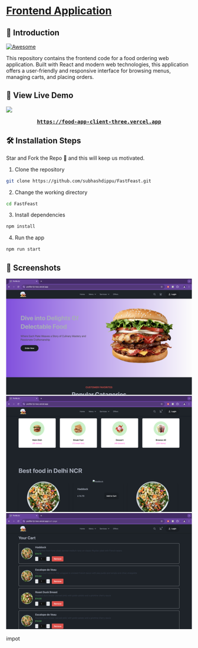 # [Frontend Application](<[https://travel-saathi.netlify.app/](https://food-app-client-three.vercel.app)>)

## 📌 Introduction

[![Awesome](https://awesome.re/badge.svg)](https://awesome.re)

This repository contains the frontend code for a food ordering web application. Built with React and modern web technologies, this application offers a user-friendly and responsive interface for browsing menus, managing carts, and placing orders.

## 🚀 View Live Demo

<img src="https://img.shields.io/badge/website-up-greene" />

<pre><center><a href="https://food-app-client-three.vercel.app"><b>https://food-app-client-three.vercel.app</b></a></center></pre>

## 🛠️ Installation Steps

Star and Fork the Repo 🌟 and this will keep us motivated.

1. Clone the repository

```bash
git clone https://github.com/subhashdippu/FastFeast.git
```

2. Change the working directory

```bash
cd FastFeast
```

3. Install dependencies

```bash
npm install
```

4. Run the app

```bash
npm run start
```

## 📸 Screenshots

<img src="./Readme/Screenshot1.png"/>
<img src="./Readme/Screenshot2.png"/>
<img src="./Readme/Screenshot3.png"/>

impot
